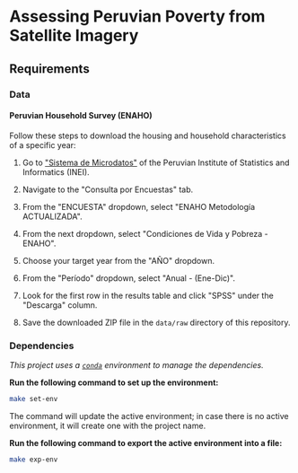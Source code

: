 # Assessing Peruvian Poverty from Satellite Imagery

## Requirements

### Data

#### Peruvian Household Survey (ENAHO)

Follow these steps to download the housing and household characteristics of a specific year:

1. Go to ["Sistema de Microdatos"][inei-microdatos] of the Peruvian Institute of Statistics and Informatics (INEI).

2. Navigate to the "Consulta por Encuestas" tab.

3. From the "ENCUESTA" dropdown, select "ENAHO Metodología ACTUALIZADA".

4. From the next dropdown, select "Condiciones de Vida y Pobreza - ENAHO".

5. Choose your target year from the "AÑO" dropdown.

6. From the "Período" dropdown, select "Anual - (Ene-Dic)".

7. Look for the first row in the results table and click "SPSS" under the "Descarga" column.

8. Save the downloaded ZIP file in the `data/raw` directory of this repository.

### Dependencies

*This project uses a [`conda`][conda-docs] environment to manage the dependencies.*

**Run the following command to set up the environment:**

```sh
make set-env
```

The command will update the active environment; in case there is no active environment, it will create one with the project name.

**Run the following command to export the active environment into a file:**

```sh
make exp-env
```

<!-- References -->

[inei-microdatos]: https://proyectos.inei.gob.pe/microdatos/
[conda-docs]: https://docs.conda.io
